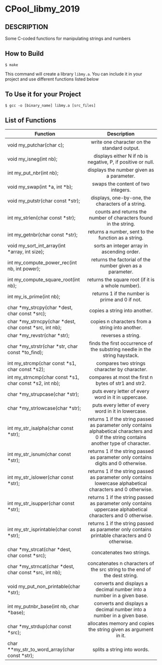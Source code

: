# CPool_libmy_2019

## DESCRIPTION
Some C-coded functions for manipulating strings and numbers

## How to Build
```
$ make
```
This command will create a library `libmy.a`. You can include it in your project and use different functions listed below

## To Use it for your Project
```
$ gcc -o [binary_name] libmy.a [src_files] 
```

## List of Functions
| Function      | Description   |
| ------------- |:-------------:|
| void my_putchar(char c); | write one character on the standard output. |
| void my_isneg(int nb); | displays either N if nb is negative, P, if positive or null. |
| int my_put_nbr(int nb); | displays the number given as a parameter. |
| void my_swap(int *a, int *b); | swaps the content of two integers. |
| void my_putstr(char const *str); | displays, one-by-one, the characters of a string. |
| int my_strlen(char const *str); | counts and returns the number of characters found in the string. |
| int my_getnbr(char const *str); | returns a number, sent to the function as a string. |
| void my_sort_int_array(int *array, int size); | sorts an integer array in ascending order. |
| int my_compute_power_rec(int nb, int power); | returns the factorial of the number given as a parameter. |
| int my_compute_square_root(int nb); | returns the square root (if it is a whole number). |
| int my_is_prime(int nb); | returns 1 if the number is prime and 0 if not. |
| char *my_strcpy(char *dest, char const *src); | copies a string into another. |
| char *my_strncpy(char *dest, char const *src, int nb); | copies n characters from a string into another. |
| char *my_revstr(char *str); | reverses a string. | reverses a string. |
| char *my_strstr(char *str, char const *to_find); | finds the first occurrence of the substring needle in the string haystack. |
| int my_strcmp(char const *s1, char const *s2); | compares two strings character by character. |
| int my_strncmp(char const *s1, char const *s2, int nb); | compares at most the first n bytes of str1 and str2. |
| char *my_strupcase(char *str); | puts every letter of every word in it in uppercase. |
| char *my_strlowcase(char *str); | puts every letter of every word in it in lowercase. |
| int my_str_isalpha(char const *str); | returns 1 if the string passed as parameter only contains alphabetical characters and 0 if the string contains another type of character. |
| int my_str_isnum(char const *str); | returns 1 if the string passed as parameter only contains digits and 0 otherwise. |
| int my_str_islower(char const *str); | returns 1 if the string passed as parameter only contains lowercase alphabetical characters and 0 otherwise. |
| int my_str_isupper(char const *str); | returns 1 if the string passed as parameter only contains uppercase alphabetical characters and 0 otherwise. |
| int my_str_isprintable(char const *str); | returns 1 if the string passed as parameter only contains printable characters and 0 otherwise. |
| char *my_strcat(char *dest, char const *src); | concatenates two strings. |
| char *my_strncat(char *dest, char const *src, int nb); | concatenates n characters of the src string to the end of the dest string. |
| void my_put_non_printable(char *str); | converts and displays a decimal number into a number in a given base. |
| int my_putnbr_base(int nb, char *base); | converts and displays a decimal number into a number in a given base. |
| char *my_strdup(char const *src); | allocates memory and copies the string given as argument in it. |
| char **my_str_to_word_array(char const *str); | splits a string into words. |